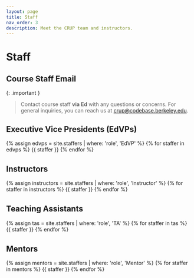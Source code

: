 ```yaml
---
layout: page
title: Staff
nav_order: 3
description: Meet the CRUP team and instructors.
---
```


<style>
/* Staff layout inspired by Data 100 fa25 */
.role {
  display: flex;
  flex-wrap: wrap;
  margin-bottom: 2rem;
}

.staffer {
  display: flex;
  flex-basis: 90%;
  padding: 1rem;
  padding-right: 2rem;
  margin-bottom: 1rem;
  border: 1px solid #e1e4e8;
  border-radius: 8px;
  background-color: #ffffff;
  transition: box-shadow 0.2s ease;
}

.staffer:hover {
  box-shadow: 0 2px 8px rgba(0, 0, 0, 0.1);
}

.staffer-image {
  border-radius: 50%;
  height: 100px;
  width: 100px;
  margin-right: 1rem;
  object-fit: cover;
  flex-shrink: 0;
}

.staffer-name {
  margin: 0.25rem 0;
  font-size: 1.2rem;
  font-weight: 600;
  color: #24292e;
}

.staffer-name a {
  color: #0366d6;
  text-decoration: none;
}

.staffer-name a:hover {
  text-decoration: underline;
}

.staffer-badge {
  display: inline-block;
  background-color: #f6f8fa;
  color: #0366d6 !important;
  padding: 0.16em 0.56em;
  border-radius: 6px;
  font-size: 0.8em;
  font-weight: 500;
  margin-left: 0.5rem;
  text-transform: uppercase;
  border: 1px solid #e1e4e8;
}

/* Specific styling for pronouns badges (not role badges) */
.staffer-name .staffer-badge {
  background-color: #f6f8fa !important;
  color: #0366d6 !important;
  border: 1px solid #e1e4e8 !important;
}

.staffer-role {
  font-weight: 500;
  color: #0366d6;
  margin: 0.25rem 0;
  font-size: 1rem;
}

.staffer-meta {
  font-size: 0.9rem;
  color: #586069;
  margin: 0.25rem 0;
}

.staffer p {
  margin: 0.25rem 0;
  line-height: 1.5;
}

.staffer p a {
  color: #0366d6;
  text-decoration: none;
}

.staffer p a:hover {
  text-decoration: underline;
}

/* Role-specific styling */
.label-EdVP {
  background-color: #624099 !important;
  color: white !important;
  border: none !important;
  font-size: 0.9em !important;
  padding: 0.25em 0.75em !important;
}

.label-Instructor {
  background-color: #5e1c82 !important;
  color: white !important;
  border: none !important;
  font-size: 0.9em !important;
  padding: 0.25em 0.75em !important;
}

.label-TA {
  background-color: #935CBC !important;
  color: white !important;
  border: none !important;
  font-size: 0.9em !important;
  padding: 0.25em 0.75em !important;
}

.label-Mentor {
  background-color: #006C67 !important;
  color: white !important;
  border: none !important;
  font-size: 0.9em !important;
  padding: 0.25em 0.75em !important;
}

/* Responsive design */
@media (max-width: 768px) {
  .staffer {
    flex-direction: column;
    text-align: center;
    padding: 1rem;
  }
  
  .staffer-image {
    margin-right: 0;
    margin-bottom: 1rem;
  }
  
  .role {
    flex-direction: column;
  }
  
  .staffer {
    flex-basis: 100%;
  }
}
</style>

# Staff

## Course Staff Email

{: .important }
> Contact course staff **via Ed** with any questions or concerns. For general inquiries, you can reach us at [crup@codebase.berkeley.edu](mailto:crup@codebase.berkeley.edu).

## Executive Vice Presidents (EdVPs)

<div class="role">
{% assign edvps = site.staffers | where: 'role', 'EdVP' %}
{% for staffer in edvps %}
{{ staffer }}
{% endfor %}
</div>

## Instructors

<div class="role">
{% assign instructors = site.staffers | where: 'role', 'Instructor' %}
{% for staffer in instructors %}
{{ staffer }}
{% endfor %}
</div>

## Teaching Assistants

<div class="role">
{% assign tas = site.staffers | where: 'role', 'TA' %}
{% for staffer in tas %}
{{ staffer }}
{% endfor %}
</div>

## Mentors

<div class="role">
{% assign mentors = site.staffers | where: 'role', 'Mentor' %}
{% for staffer in mentors %}
{{ staffer }}
{% endfor %}
</div>
